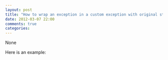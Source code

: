 ```yaml
---
layout: post
title: "How to wrap an exception in a custom exception with original stacktrace and re-raise?"
date: 2012-03-07 22:00
comments: true
categories: 
---
```


None


Here is an example:



